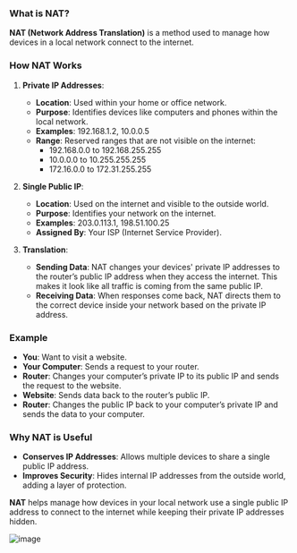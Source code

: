 
### What is NAT?

**NAT (Network Address Translation)** is a method used to manage how devices in a local network connect to the internet.

### How NAT Works

1. **Private IP Addresses**:
   - **Location**: Used within your home or office network.
   - **Purpose**: Identifies devices like computers and phones within the local network.
   - **Examples**: 192.168.1.2, 10.0.0.5
   - **Range**: Reserved ranges that are not visible on the internet:
     - 192.168.0.0 to 192.168.255.255
     - 10.0.0.0 to 10.255.255.255
     - 172.16.0.0 to 172.31.255.255

2. **Single Public IP**:
   - **Location**: Used on the internet and visible to the outside world.
   - **Purpose**: Identifies your network on the internet.
   - **Examples**: 203.0.113.1, 198.51.100.25
   - **Assigned By**: Your ISP (Internet Service Provider).

3. **Translation**:
   - **Sending Data**: NAT changes your devices' private IP addresses to the router’s public IP address when they access the internet. This makes it look like all traffic is coming from the same public IP.
   - **Receiving Data**: When responses come back, NAT directs them to the correct device inside your network based on the private IP address.

### Example

- **You**: Want to visit a website.
- **Your Computer**: Sends a request to your router.
- **Router**: Changes your computer’s private IP to its public IP and sends the request to the website.
- **Website**: Sends data back to the router’s public IP.
- **Router**: Changes the public IP back to your computer’s private IP and sends the data to your computer.

### Why NAT is Useful

- **Conserves IP Addresses**: Allows multiple devices to share a single public IP address.
- **Improves Security**: Hides internal IP addresses from the outside world, adding a layer of protection.

 **NAT** helps manage how devices in your local network use a single public IP address to connect to the internet while keeping their private IP addresses hidden.

![image](https://github.com/user-attachments/assets/fe7dae06-fb6d-4497-ae29-5598c14d2174)
